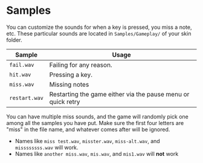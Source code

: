 # Samples

You can customize the sounds for when a key is pressed, you miss a note, etc. These particular sounds are located in `Samples/Gameplay/` of your skin folder.

|Sample|Usage|
|---|---|
|`fail.wav`|Failing for any reason.|
|`hit.wav`|Pressing a key.|
|`miss.wav`|Missing notes|
|`restart.wav`|Restarting the game either via the pause menu or quick retry|

You can have multiple miss sounds, and the game will randomly pick one among all the samples you have put. Make sure the first four letters are "miss" in the file name, and whatever comes after will be ignored.

- Names like `miss test.wav`, `misster.wav`, `miss-alt.wav`, and `missssssss.wav` will work.
- Names like `another miss.wav`, `mis.wav`, and `mis1.wav` will **not** work